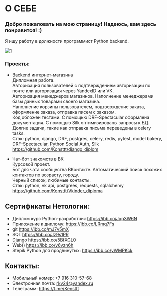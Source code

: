 # О СЕБЕ

### Добро пожаловать на мою страницу! Надеюсь, вам здесь понравится! :)

Я ищу работу в должности программист Python backend.

<a href="https://ibb.co/3Rq7Mg7"><img src="https://i.ibb.co/41G7Yh7/1.jpg" alt="1" border="0"></a>

### Проекты:

* Backend интернет-магазина <br>
Дипломная работа. <br> 
Авторизация пользователей с подтверждением авторизации по почте или авторизация через YandexID или VK. <br> 
Авторизация менеджеров магазинов. Наполнение менеджерами базы данных товарами своего магазина. <br> 
Наполнение корзины пользователем, подтверждение заказа, оформление заказа, отправка писем с заказом. <br> 
Код обложен тестами. С помощью DRF-Spectacular оформлена документация. С помощью Silk оптимизированы запросы к БД. <br> 
Долгие задачи, такие как отправка письма переведены в celery tasks. <br>
Стэк: python, django, DRF, postgres, celery, redis, pytest, model bakery, DRF-Spectacular, Python Social Auth, Silk <br>
https://github.com/Konsttt/django_diplom <br>

* Чат-бот знакомств в ВК <br>
Курсовой проект. <br>
Бот для чата сообщества ВКонтакте. Автоматический поиск похожих контактов по возрасту, городу. <br>
Черный список, любимые контакты. <br>
Стэк: python, vk api, postgrees, requests, sqlalchemy <br>
https://github.com/Konsttt/Vkinder_diploma <br>


## Сертификаты Нетологии:
* Диплом курс Python-разработчик https://ibb.co/Jqp3W6N
* Приложение к диплому: https://ibb.co/LRmq7Fs 
* git https://ibb.co/mJ7v5mX
* SQL https://ibb.co/Jz9s1PR
* Django https://ibb.co/5BfXGL0
* Web() https://ibb.co/y6vzn6h
* Stepik Python для продвинутых: https://ibb.co/yWMPKck

## Контакты:
* Мобильный номер: +7 916 310-57-68
* Электронная почта: rkv24@yandex.ru
* Телеграмм: https://t.me/Kensttt